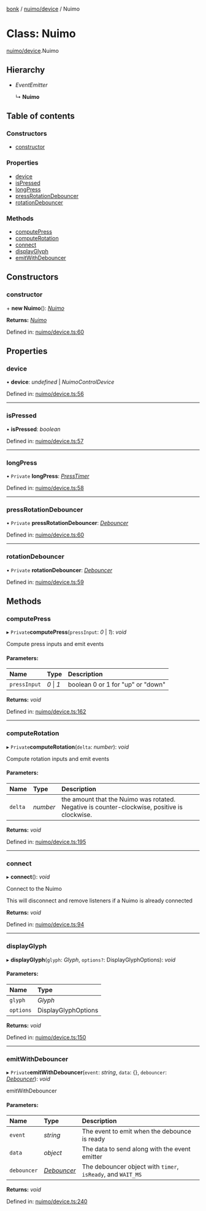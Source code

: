 [bonk](../README.md) / [nuimo/device](../modules/nuimo_device.md) / Nuimo

# Class: Nuimo

[nuimo/device](../modules/nuimo_device.md).Nuimo

## Hierarchy

* *EventEmitter*

  ↳ **Nuimo**

## Table of contents

### Constructors

- [constructor](nuimo_device.nuimo.md#constructor)

### Properties

- [device](nuimo_device.nuimo.md#device)
- [isPressed](nuimo_device.nuimo.md#ispressed)
- [longPress](nuimo_device.nuimo.md#longpress)
- [pressRotationDebouncer](nuimo_device.nuimo.md#pressrotationdebouncer)
- [rotationDebouncer](nuimo_device.nuimo.md#rotationdebouncer)

### Methods

- [computePress](nuimo_device.nuimo.md#computepress)
- [computeRotation](nuimo_device.nuimo.md#computerotation)
- [connect](nuimo_device.nuimo.md#connect)
- [displayGlyph](nuimo_device.nuimo.md#displayglyph)
- [emitWithDebouncer](nuimo_device.nuimo.md#emitwithdebouncer)

## Constructors

### constructor

\+ **new Nuimo**(): [*Nuimo*](nuimo_device.nuimo.md)

**Returns:** [*Nuimo*](nuimo_device.nuimo.md)

Defined in: [nuimo/device.ts:60](https://github.com/expandrew/media-cube/blob/d151821/bonk/src/devices/nuimo/device.ts#L60)

## Properties

### device

• **device**: *undefined* \| *NuimoControlDevice*

Defined in: [nuimo/device.ts:56](https://github.com/expandrew/media-cube/blob/d151821/bonk/src/devices/nuimo/device.ts#L56)

___

### isPressed

• **isPressed**: *boolean*

Defined in: [nuimo/device.ts:57](https://github.com/expandrew/media-cube/blob/d151821/bonk/src/devices/nuimo/device.ts#L57)

___

### longPress

• `Private` **longPress**: [*PressTimer*](../modules/utils.md#presstimer)

Defined in: [nuimo/device.ts:58](https://github.com/expandrew/media-cube/blob/d151821/bonk/src/devices/nuimo/device.ts#L58)

___

### pressRotationDebouncer

• `Private` **pressRotationDebouncer**: [*Debouncer*](../modules/utils.md#debouncer)

Defined in: [nuimo/device.ts:60](https://github.com/expandrew/media-cube/blob/d151821/bonk/src/devices/nuimo/device.ts#L60)

___

### rotationDebouncer

• `Private` **rotationDebouncer**: [*Debouncer*](../modules/utils.md#debouncer)

Defined in: [nuimo/device.ts:59](https://github.com/expandrew/media-cube/blob/d151821/bonk/src/devices/nuimo/device.ts#L59)

## Methods

### computePress

▸ `Private`**computePress**(`pressInput`: *0* \| *1*): *void*

Compute press inputs and emit events

#### Parameters:

Name | Type | Description |
:------ | :------ | :------ |
`pressInput` | *0* \| *1* | boolean 0 or 1 for "up" or "down"    |

**Returns:** *void*

Defined in: [nuimo/device.ts:162](https://github.com/expandrew/media-cube/blob/d151821/bonk/src/devices/nuimo/device.ts#L162)

___

### computeRotation

▸ `Private`**computeRotation**(`delta`: *number*): *void*

Compute rotation inputs and emit events

#### Parameters:

Name | Type | Description |
:------ | :------ | :------ |
`delta` | *number* | the amount that the Nuimo was rotated. Negative is counter-clockwise, positive is clockwise.    |

**Returns:** *void*

Defined in: [nuimo/device.ts:195](https://github.com/expandrew/media-cube/blob/d151821/bonk/src/devices/nuimo/device.ts#L195)

___

### connect

▸ **connect**(): *void*

Connect to the Nuimo

This will disconnect and remove listeners if a Nuimo is already connected

**Returns:** *void*

Defined in: [nuimo/device.ts:94](https://github.com/expandrew/media-cube/blob/d151821/bonk/src/devices/nuimo/device.ts#L94)

___

### displayGlyph

▸ **displayGlyph**(`glyph`: *Glyph*, `options?`: DisplayGlyphOptions): *void*

#### Parameters:

Name | Type |
:------ | :------ |
`glyph` | *Glyph* |
`options` | DisplayGlyphOptions |

**Returns:** *void*

Defined in: [nuimo/device.ts:150](https://github.com/expandrew/media-cube/blob/d151821/bonk/src/devices/nuimo/device.ts#L150)

___

### emitWithDebouncer

▸ `Private`**emitWithDebouncer**(`event`: *string*, `data`: {}, `debouncer`: [*Debouncer*](../modules/utils.md#debouncer)): *void*

emitWithDebouncer

#### Parameters:

Name | Type | Description |
:------ | :------ | :------ |
`event` | *string* | The event to emit when the debounce is ready   |
`data` | *object* | The data to send along with the event emitter   |
`debouncer` | [*Debouncer*](../modules/utils.md#debouncer) | The debouncer object with `timer`, `isReady`, and `WAIT_MS`    |

**Returns:** *void*

Defined in: [nuimo/device.ts:240](https://github.com/expandrew/media-cube/blob/d151821/bonk/src/devices/nuimo/device.ts#L240)
